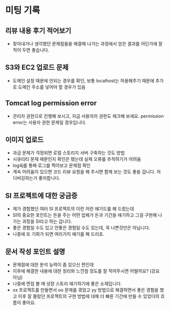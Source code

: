 # 미팅 기록

## 리뷰 내용 후기 적어보기

- 찾아내거나 생각했던 문제점들을 해결해 나가는 과정에서 얻은 결과를 어딘가에 잘 적어 두면 좋습니다.

## S3와 EC2 업로드 문제

- 도메인 설정 때문에 안되는 경우를 확인, 보통 localhost는 허용해주기 때문에 추가로 도메인 주소를 넣어야 할 경우가 있음

## Tomcat log permission error

- 관리자 권한으로 진행해 보시고, 지금 사용자의 권한도 체크해 보세요. permission error는 사용자 권한 문제일 경우입니다.

## 이미지 업로드

- 과금 문제가 걱정되면 로컬 스토리지 서버 구축하는 것도 방법
- 시큐리티 문제 때문인지 확인은 됐는데 실제 오류를 추적하기가 어려움
- log4j를 통해 로그를 찍어보고 문제점 확인
- 계속 어려움이 있으면 코드 리뷰 요청을 해 주시면 함께 보는 것도 좋을 겁니다. 저 디버깅하는거 좋아합니다.

## SI 프로젝트에 대한 궁금증

- 제가 경험했던 여러 SI 프로젝트의 이런 저런 얘기드를 해 드렸는데
- SI의 중요한 포인트는 돈을 주는 어떤 업체가 돈과 기간을 얘기하고 그걸 구현해 나가는 과정을 SI라고 하는 겁니다.
- 좋은 경험일 수도 있고 안좋은 경험일 수도 있는데, 꼭 나쁜것만은 아닙니다.
- 나중에 또 기회가 되면 여러가지 얘기를 해 드리죠.

## 문서 작성 포인트 설명

- 문제점에 대한 분석 능력이 좀 있으신 편인데
- 이후에 해결한 내용에 대한 정리와 느낀점 정도를 잘 적어주시면 어떨까요? (강요 아님)
- 나중에 면접 볼 때 성장 스토리 얘기하기에 좋은 소재입니다.
- xx 프로젝트를 만들면서 oo 문제를 겪었고 yy 방법으로 해결하면서 좋은 경험을 했고 이후 잘 몰랐던 프로젝트의 구현 방법에 대해 더 빠른 기간에 만들 수 있었다의 흐름이 좋아요.